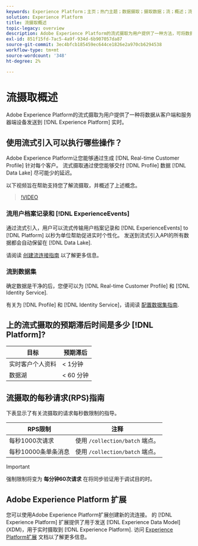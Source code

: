 ```yaml
---
keywords: Experience Platform；主页；热门主题；数据摄取；摄取数据；流；概述；流摄取；延迟；流延迟；
solution: Experience Platform
title: 流摄取概述
topic-legacy: overview
description: Adobe Experience Platform的流式摄取为用户提供了一种方法，可将数据从客户端和服务器端设备实时发送到Experience Platform。
exl-id: 851f15fd-7ac5-4a9f-934d-6b907057da87
source-git-commit: 3ec4bfcb185459ec644ce1826e2a970cb6294538
workflow-type: tm+mt
source-wordcount: '348'
ht-degree: 2%

---
```


# 流摄取概述

Adobe Experience Platform的流式摄取为用户提供了一种将数据从客户端和服务器端设备发送到 [!DNL Experience Platform] 实时。

## 使用流式引入可以执行哪些操作？

Adobe Experience Platform让您能够通过生成 [!DNL Real-time Customer Profile] 针对每个客户。 流式摄取通过使您能够交付 [!DNL Profile] 数据 [!DNL Data Lake] 尽可能少的延迟。

以下视频旨在帮助支持您了解流摄取，并概述了上述概念。

>[!VIDEO](https://video.tv.adobe.com/v/28425?quality=12&learn=on)

### 流用户档案记录和 [!DNL ExperienceEvents]

通过流式引入，用户可以流式传输用户档案记录和 [!DNL ExperienceEvents] to [!DNL Platform] 以秒为单位帮助促进实时个性化。 发送到流式引入API的所有数据都会自动保留在 [!DNL Data Lake].

请阅读 [创建流连接指南](../tutorials/create-streaming-connection.md) 以了解更多信息。

### 流到数据集

确定数据是干净的后，您便可以为 [!DNL Real-time Customer Profile] 和 [!DNL Identity Service].

有关为 [!DNL Profile] 和 [!DNL Identity Service]，请阅读 [配置数据集指南](../../profile/tutorials/dataset-configuration.md).

## 上的流式摄取的预期滞后时间是多少 [!DNL Platform]?

| 目标 | 预期滞后 |
| --------- | ---------------- |
| 实时客户个人资料 | &lt; 1分钟 |
| 数据湖 | &lt; 60 分钟 |

## 流摄取的每秒请求(RPS)指南

下表显示了有关流摄取的请求每秒数限制的指导。

| RPS限制 | 注释 |
| --- | --- |
| 每秒1000次请求 | 使用 `/collection/batch` 端点。 |
| 每秒10000条单条消息 | 使用 `/collection/batch` 端点。 |

>[!IMPORTANT]
>
>强制限制将变为 **每分钟60次请求** 在将同步验证用于调试目的时。

## Adobe Experience Platform 扩展

您可以使用Adobe Experience Platform扩展创建新的流连接。 的 [!DNL Experience Platform] 扩展提供了用于发送 [!DNL Experience Data Model] (XDM)，用于实时摄取到 [!DNL Experience Platform]. 访问 [Experience Platform扩展](../../tags/extensions/web/sdk/overview.md) 文档以了解更多信息。
